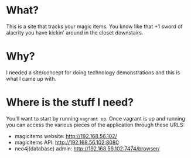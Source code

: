 # What?
This is a site that tracks your magic items. You know like that +1 sword of alacrity you have kickin' around in the
closet downstairs.
# Why?
I needed a site/concept for doing technology demonstrations and this is what I came up with.
# Where is the stuff I need?
You'll want to start by running `vagrant up`.
Once vagrant is up and running you can access the various pieces of the application through these URLS:
* magicitems website: http://192.168.56.102/
* magicitems API: http://192.168.56.102:8080
* neo4j(database) admin: http://192.168.56.102:7474/browser/ 
